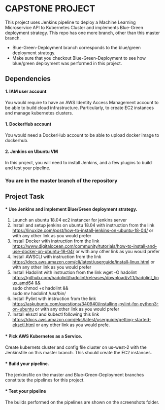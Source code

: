 # CAPSTONE PROJECT
This project uses Jenkins pipeline to deploy a Machine Learning Microservice API to Kubernetes Cluster and implements Blue-Green deployment strategy.
This repo has one more branch, other than this master branch.

* Blue-Green-Deployment branch corresponds to the blue/green deployment strategy.
* Make sure that you checkout Blue-Green-Deployment to see how blue/green deployment was performed in this project.

## Dependencies 
#### 1.  IAM user account
You would require to have an AWS Identity Access Management account to be able to build cloud infrastructure. Particularly, to create EC2 instances and manage kubernetes clusters.

#### 1.  DockerHub account
You would need a DockerHub account to be able to upload docker image to dockerhub.

#### 2. Jenkins on Ubuntu VM
In this project, you will need to install Jenkins, and a few plugins to build and test your pipeline.

### You are in the master branch of the repository

## Project Task
#### * Use Jenkins and implement Blue/Green deployment strategy.
1.  Launch an ubuntu 18.04 ec2 instancer for jenkins server
2.  Install and setup jenkins on ubuntu 18.04 with instruction from the link https://linuxize.com/post/how-to-install-jenkins-on-ubuntu-18-04/ or with any other link as you would prefer
3.  Install Docker with instruction from the link https://www.digitalocean.com/community/tutorials/how-to-install-and-use-docker-on-ubuntu-18-04/ or with any other link as you would prefer
4.  Install AWSCLI  with instruction from the link https://docs.aws.amazon.com/cli/latest/userguide/install-linux.html or with any other link as you would prefer
5.  Install Hadolint with instruction from the link wget -O hadolint https://github.com/hadolint/hadolint/releases/download/v1.1/hadolint_linux_amd64 &&\
sudo chmod +x hadolint &&\
sudo mv hadolint /usr/bin/ 
6.  Install Pylint with instruction from the link https://askubuntu.com/questions/340940/installing-pylint-for-python3-on-ubuntu or with any other link as you would prefer
7.  Install eksctl and kubectl following this link https://docs.aws.amazon.com/eks/latest/userguide/getting-started-eksctl.html or any other link as you would prefe.

#### * Pick AWS Kubernetes as a Service.
Create kubernets cluster and config file cluster on us-west-2 with the Jenkinsfile on this master branch. This should create the EC2 instances.

#### * Build your pipeline.
The jenkinsfile on the master and Blue-Green-Deployment branches constitute the pipelines for this project.

#### * Test your pipeline
The builds performed on the pipelines are shown on the screenshots folder.



